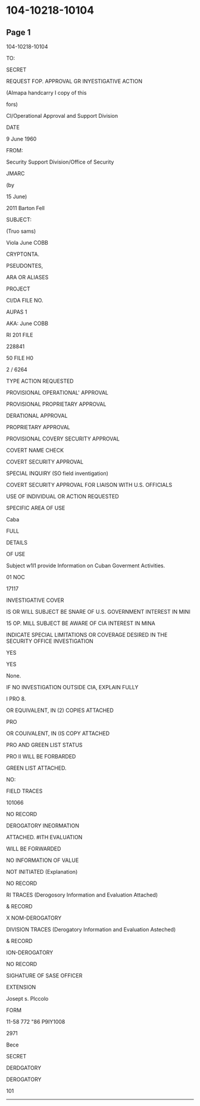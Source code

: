 # 104-10218-10104

## Page 1

104-10218-10104

TO:

SECRET

REQUEST FOP. APPROVAL GR INYESTIGATIVE ACTION

(Almapa handcarry I copy of this

fors)

CI/Operational Approval and Support Division

DATE

9 June 1960

FROM:

Security Support Division/Office of Security

JMARC

(by

15 June)

2011 Barton Fell

SUBJECT:

(Truo sams)

Viola June COBB

CRYPTONTA.

PSEUDONTES,

ARA OR ALIASES

PROJECT

CI/DA FILE NO.

AUPAS 1

AKA: June COBB

RI 201 FILE

228841

50 FILE H0

2 / 6264

TYPE ACTION REQUESTED

PROVISIONAL OPERATIONAL' APPROVAL

PROVISIONAL PROPRIETARY APPROVAL

DERATIONAL APPROVAL

PROPRIETARY APPROVAL

PROVISIONAL COVERY SECURITY APPROVAL

COVERT NAME CHECK

COVERT SECURITY APPROVAL

SPECIAL INQUIRY (SO field inventigation)

COVERT SECURITY APPROVAL FOR LIAISON WITH U.S. OFFICIALS

USE OF INDIVIDUAL OR ACTION REQUESTED

SPECIFIC AREA OF USE

Caba

FULL

DETAILS

OF USE

Subject w1l1 provide Information on Cuban Goverment Activities.

01 NOC

17117

INVESTIGATIVE COVER

IS OR WILL SUBJECT BE SNARE OF U.S. GOVERNMENT INTEREST IN MINI

15 OP. MILL SUBJECT BE AWARE OF CIA INTEREST IN MINA

INDICATE SPECIAL LIMITATIONS OR COVERAGE DESIRED IN THE SECURITY OFFICE INVESTIGATION

YES

YES

None.

IF NO INVESTIGATION OUTSIDE CIA, EXPLAIN FULLY

I PRO 8.

OR EQUIVALENT, IN (2) COPIES ATTACHED

PRO

OR COUIVALENT, IN (IS COPY ATTACHED

PRO AND GREEN LIST STATUS

PRO lI WILL BE FORBARDED

GREEN LIST ATTACHED.

NO:

FIELD TRACES

101066

NO RECORD

DEROGATORY INEORMATION

ATTACHED. #ITH EVALUATION

WILL BE FORWARDED

NO INFORMATION OF VALUE

NOT INITIATED (Explanation)

NO RECORD

RI TRACES (Derogosory Information and Evaluation Attached)

& RECORD

X NOM-DEROGATORY

DIVISION TRACES (Derogatory Information and Evaluation Asteched)

& RECORD

ION-DEROGATORY

NO RECORD

SIGHATURE OF SASE OFFICER

EXTENSION

Josept s. PIccolo

FORM

11-58 772 "86 P9IY1008

2971

Bece

SECRET

DERDGATORY

DEROGATORY

101

---

